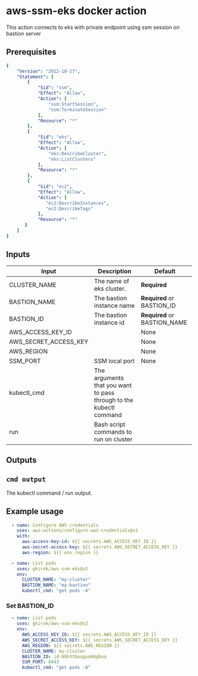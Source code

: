 # aws-ssm-eks docker action

This action connects to eks with private endpoint using ssm session on bastion server

## Prerequisites

```yaml
{
    "Version": "2012-10-17",
    "Statement": [
        {
            "Sid": "ssm",
            "Effect": "Allow",
            "Action": [
                "ssm:StartSession",
                "ssm:TerminateSession"
            ],
            "Resource": "*"
        },
        {
            "Sid": "eks",
            "Effect": "Allow",
            "Action": [
                "eks:DescribeCluster",
                "eks:ListClusters"
            ],
            "Resource": "*"
        },
        {
            "Sid": "ec2",
            "Effect": "Allow",
            "Action": [
               "ec2:DescribeInstances",
               "ec2:DescribeTags"
            ],
            "Resource": "*"
       }
    ]
}
```

## Inputs

| Input                 | Description | Default |
|-----------------------| ----------- | ------- |
| CLUSTER_NAME          | The name of eks cluster. | **Required** |
| BASTION_NAME          | The bastion instance name | **Required** or BASTION_ID |
| BASTION_ID            | The bastion instance id | **Required** or BASTION_NAME |
| AWS_ACCESS_KEY_ID     |  | None |
| AWS_SECRET_ACCESS_KEY |  | None |
| AWS_REGION            |  | None |
| SSM_PORT              | SSM local port | None |
| kubectl_cmd           |The arguments that you want to pass through to the kubectl command| |
| run                   | Bash script commands to run on cluster| |

## Outputs

## `cmd output`

The kubectl command / run  output.

## Example usage
```yaml
  - name: Configure AWS credentials
    uses: aws-actions/configure-aws-credentials@v1
    with:
      aws-access-key-id: ${{ secrets.AWS_ACCESS_KEY_ID }}
      aws-secret-access-key: ${{ secrets.AWS_SECRET_ACCESS_KEY }}
      aws-region: ${{ env.region }}

  - name: List pods
    uses: gkirok/aws-ssm-eks@v2
    env:
      CLUSTER_NAME: "my-cluster"
      BASTION_NAME: "my-bastion"
      kubectl_cmd: "get pods -A"
```
### Set BASTION_ID
```yaml
  - name: List pods
    uses: gkirok/aws-ssm-eks@v2
    env:
      AWS_ACCESS_KEY_ID: ${{ secrets.AWS_ACCESS_KEY_ID }}
      AWS_SECRET_ACCESS_KEY: ${{ secrets.AWS_SECRET_ACCESS_KEY }}
      AWS_REGION: ${{ secrets.AWS_REGION }}
      CLUSTER_NAME: my-cluster
      BASTION_ID: id-98h3tboagua94gboa
      SSM_PORT: 8443
      kubectl_cmd: "get pods -A"
```
